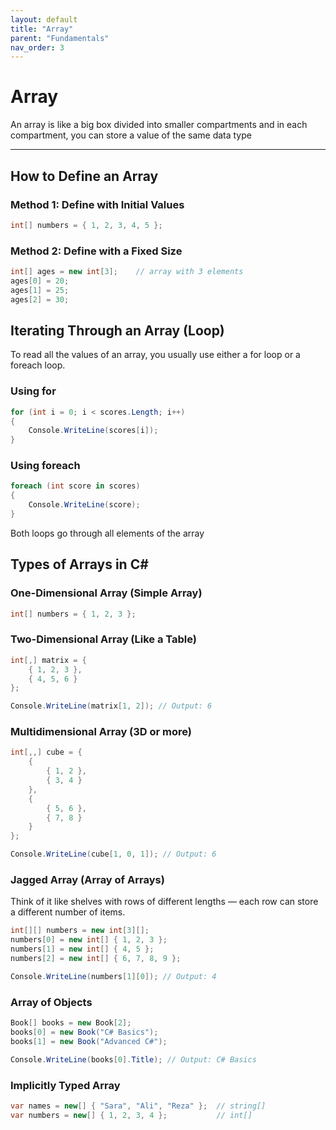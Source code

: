 ```yaml
---
layout: default
title: "Array"
parent: "Fundamentals"
nav_order: 3
---
```


# Array 

An array is like a big box divided into smaller compartments and in each compartment, you can store a value of the same data type

---

## How to Define an Array

### Method 1: Define with Initial Values
```csharp
int[] numbers = { 1, 2, 3, 4, 5 };
```

### Method 2: Define with a Fixed Size
```csharp
int[] ages = new int[3];    // array with 3 elements
ages[0] = 20;
ages[1] = 25;
ages[2] = 30;
```

## Iterating Through an Array (Loop)
To read all the values of an array, you usually use either a for loop or a foreach loop.

### Using for
```csharp
for (int i = 0; i < scores.Length; i++)
{
    Console.WriteLine(scores[i]);
}
```

### Using foreach
```csharp
foreach (int score in scores)
{
    Console.WriteLine(score);
}
```
Both loops go through all elements of the array

## Types of Arrays in C#

### One-Dimensional Array (Simple Array)
```csharp
int[] numbers = { 1, 2, 3 };
```

### Two-Dimensional Array (Like a Table)
```csharp
int[,] matrix = {
    { 1, 2, 3 },
    { 4, 5, 6 }
};

Console.WriteLine(matrix[1, 2]); // Output: 6
```

### Multidimensional Array (3D or more)
```csharp
int[,,] cube = {
    {
        { 1, 2 },
        { 3, 4 }
    },
    {
        { 5, 6 },
        { 7, 8 }
    }
};

Console.WriteLine(cube[1, 0, 1]); // Output: 6
```

### Jagged Array (Array of Arrays)
Think of it like shelves with rows of different lengths — each row can store a different number of items.

```csharp
int[][] numbers = new int[3][];
numbers[0] = new int[] { 1, 2, 3 };
numbers[1] = new int[] { 4, 5 };
numbers[2] = new int[] { 6, 7, 8, 9 };

Console.WriteLine(numbers[1][0]); // Output: 4
```

### Array of Objects
```csharp
Book[] books = new Book[2];
books[0] = new Book("C# Basics");
books[1] = new Book("Advanced C#");

Console.WriteLine(books[0].Title); // Output: C# Basics
```

### Implicitly Typed Array
```csharp
var names = new[] { "Sara", "Ali", "Reza" };  // string[]
var numbers = new[] { 1, 2, 3, 4 };           // int[]
```